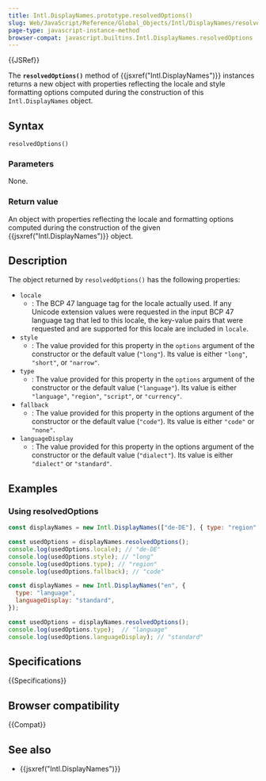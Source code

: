 ```yaml
---
title: Intl.DisplayNames.prototype.resolvedOptions()
slug: Web/JavaScript/Reference/Global_Objects/Intl/DisplayNames/resolvedOptions
page-type: javascript-instance-method
browser-compat: javascript.builtins.Intl.DisplayNames.resolvedOptions
---
```


{{JSRef}}

The **`resolvedOptions()`** method of {{jsxref("Intl.DisplayNames")}} instances
returns a new object with properties reflecting the locale and style formatting
options computed during the construction of this `Intl.DisplayNames`
object.

## Syntax

```js-nolint
resolvedOptions()
```

### Parameters

None.

### Return value

An object with properties reflecting the locale and formatting options computed during
the construction of the given {{jsxref("Intl.DisplayNames")}} object.

## Description

The object returned by `resolvedOptions()` has the following properties:

- `locale`
  - : The BCP 47 language tag for the locale actually used. If any Unicode extension
    values were requested in the input BCP 47 language tag that led to this locale,
    the key-value pairs that were requested and are supported for this locale are
    included in `locale`.
- `style`
  - : The value provided for this property in the `options` argument of the
    constructor or the default value (`"long"`). Its value is either
    `"long"`, `"short"`, or `"narrow"`.
- `type`
  - : The value provided for this property in the `options` argument of the
    constructor or the default value (`"language"`). Its value is either
    `"language"`, `"region"`, `"script"`, or
    `"currency"`.
- `fallback`
  - : The value provided for this property in the options argument of the constructor or
    the default value (`"code"`). Its value is either `"code"`
    or `"none"`.
- `languageDisplay`
  - : The value provided for this property in the options argument of the constructor or
    the default value (`"dialect"`). Its value is either `"dialect"`
    or `"standard"`.

## Examples

### Using resolvedOptions

```js
const displayNames = new Intl.DisplayNames(["de-DE"], { type: "region" });

const usedOptions = displayNames.resolvedOptions();
console.log(usedOptions.locale); // "de-DE"
console.log(usedOptions.style); // "long"
console.log(usedOptions.type); // "region"
console.log(usedOptions.fallback); // "code"
```

```js
const displayNames = new Intl.DisplayNames("en", {
  type: "language",
  languageDisplay: "standard",
});

const usedOptions = displayNames.resolvedOptions();
console.log(usedOptions.type);  // "language"
console.log(usedOptions.languageDisplay); // "standard"
```

## Specifications

{{Specifications}}

## Browser compatibility

{{Compat}}

## See also

- {{jsxref("Intl.DisplayNames")}}
